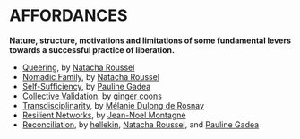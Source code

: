 
# AFFORDANCES

<p><strong>Nature, structure, motivations and limitations of some fundamental levers towards a successful practice of liberation.</strong></p>

<ul>
<li><a href="queering">Queering</a>, by <a href="../authors/natacha-roussel">Natacha Roussel</a></li>
<li><a href="nomadic-family">Nomadic Family</a>, by <a href="../authors/natacha-roussel">Natacha Roussel</a></li>
<li><a href="self-sufficiency">Self-Sufficiency</a>, by <a href="../authors/pauline-gadea">Pauline Gadea</a></li>
<li><a href="collective-validation">Collective Validation</a>, by <a href="../authors/ginger-coons">ginger coons</a></li>
<li><a href="transdisciplinarity">Transdisciplinarity</a>, by <a href="../authors/melanie-dulong-de-rosnay">Mélanie Dulong de Rosnay</a></li>
<li><a href="resilient-networks">Resilient Networks</a>, by <a href="../authors/jean-noel-montagne">Jean-Noel Montagné</a></li>
<li><a href="reconciliation">Reconciliation</a>, by <a href="../authors/hellekin">hellekin</a>, <a href="../authors/natacha-roussel">Natacha Roussel</a>, and <a href="../authors/pauline-gadea">Pauline Gadea</a></li>
</ul>


> 
